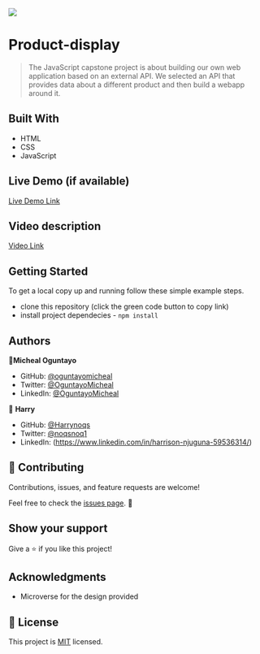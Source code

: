 ![](https://img.shields.io/badge/Microverse-blueviolet)

# Product-display

>The JavaScript capstone project is about building our own web application based on an external API. We selected an API that provides data about a different product and then build a webapp around it.


## Built With

- HTML
- CSS
- JavaScript
## Live Demo (if available)

[Live Demo Link](https://livedemo.com)

## Video description

[Video Link](https://drive.google.com/file/d/1VJertQ-ujcHQqbG5WS17yrFHpIWFuJH1/view?usp=sharing)


## Getting Started

To get a local copy up and running follow these simple example steps.

- clone this repository (click the green code button to copy link)
- install project dependecies - `npm install`
## Authors

👤**Micheal Oguntayo**

- GitHub: [@oguntayomicheal](https://github.com/oguntayomicheal)
- Twitter: [@OguntayoMicheal](https://twitter.com/Oguns_micky)
- LinkedIn: [@OguntayoMicheal](https://www.linkedin.com/in/ogunsmicky/)

👤 **Harry**

- GitHub: [@Harrynoqs](https://github.com/githubhandle)
- Twitter: [@noqsnoq1](https://twitter.com/twitterhandle)
- LinkedIn: (https://www.linkedin.com/in/harrison-njuguna-59536314/)

## 🤝 Contributing

Contributions, issues, and feature requests are welcome!

Feel free to check the [issues page](../../issues/).
👤 
## Show your support

Give a ⭐️ if you like this project!

## Acknowledgments

- Microverse for the design provided

## 📝 License

This project is [MIT](./LICENSE) licensed.
